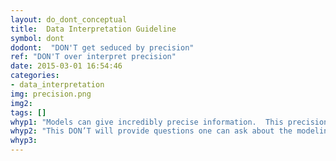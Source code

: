 ```yaml
---
layout: do_dont_conceptual
title:  Data Interpretation Guideline
symbol: dont
dodont:  "DON'T get seduced by precision"
ref: "DON'T over interpret precision" 
date: 2015-03-01 16:54:46
categories:
- data_interpretation
img: precision.png
img2: 
tags: []
whyp1: "Models can give incredibly precise information.  This precision is NOT the same as accuracy.  Therefore, when interpreting results, it is important to understand whether the precision is warranted or just an artifact of data interpolation or smoothing."
whyp2: "This DON’T will provide questions one can ask about the modeling process to better understand what degree of precision is warranted and suggestions on how to navigate to  appropriate spatial and temporal domains."
whyp3:
---
```

